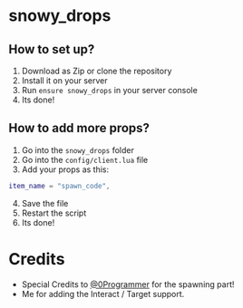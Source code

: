 # snowy_drops
 
## How to set up?

1. Download as Zip or clone the repository
2. Install it on your server
3. Run `ensure snowy_drops` in your server console
4. Its done!

## How to add more props?
1. Go into the `snowy_drops` folder
2. Go into the `config/client.lua` file
3. Add your props as this:
```lua
item_name = "spawn_code",
```
4. Save the file
5. Restart the script
6. Its done!


# Credits
- Special Credits to [@0Programmer](https://github.com/0Programmer) for the spawning part!
- Me for adding the Interact / Target support.